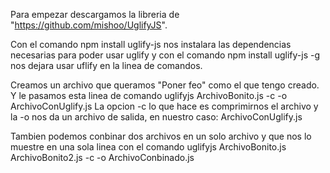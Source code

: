 Para empezar descargamos la libreria de "https://github.com/mishoo/UglifyJS".

Con el comando npm install uglify-js nos instalara las dependencias necesarias para poder usar uglify y con el comando npm install uglify-js -g nos dejara usar uflify en la linea de comandos.

Creamos un archivo que queramos "Poner feo" como el que tengo creado. Y le pasamos esta linea de comando uglifyjs ArchivoBonito.js -c -o ArchivoConUglify.js La opcion -c lo que hace es comprimirnos el archivo y la -o nos da un archivo de salida, en nuestro caso: ArchivoConUglify.js

Tambien podemos conbinar dos archivos en un solo archivo y que nos lo muestre en una sola linea con el comando uglifyjs ArchivoBonito.js ArchivoBonito2.js -c -o ArchivoConbinado.js